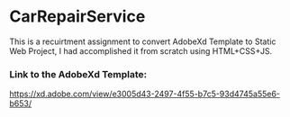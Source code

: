 # CarRepairService
This is a recuirtment assignment to convert AdobeXd Template to Static Web Project, I had accomplished it from scratch using HTML+CSS+JS.

### Link to the AdobeXd Template:
https://xd.adobe.com/view/e3005d43-2497-4f55-b7c5-93d4745a55e6-b653/
